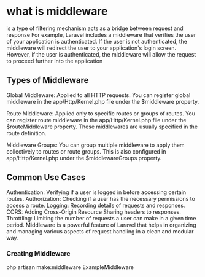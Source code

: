 <!DOCTYPE html>
<html>
<body>
<h1>what is middleware</h1>
<p> is a type of filtering mechanism acts as a bridge between request and response
For example, Laravel includes a middleware that verifies the user of your application is authenticated. If the user is not authenticated, the middleware will redirect the user to your application's login screen. However, if the user is authenticated, the middleware will allow the request to proceed further into the application</p>
<h2>Types of Middleware</h2>
<p>
Global Middleware: Applied to all HTTP requests. You can register global middleware in the app/Http/Kernel.php file under the $middleware property.

Route Middleware: Applied only to specific routes or groups of routes. You can register route middleware in the app/Http/Kernel.php file under the $routeMiddleware property. These middlewares are usually specified in the route definition.

Middleware Groups: You can group multiple middleware to apply them collectively to routes or route groups. This is also configured in app/Http/Kernel.php under the $middlewareGroups property.
</p>

<h2>Common Use Cases</h2>
<p>
Authentication: Verifying if a user is logged in before accessing certain routes.
Authorization: Checking if a user has the necessary permissions to access a route.
Logging: Recording details of requests and responses.
CORS: Adding Cross-Origin Resource Sharing headers to responses.
Throttling: Limiting the number of requests a user can make in a given time period.
Middleware is a powerful feature of Laravel that helps in organizing and managing various aspects of request handling in a clean and modular way.
</p>
<h3>Creating Middleware</h3>
<p>php artisan make:middleware ExampleMiddleware</p>
</body>

</html>